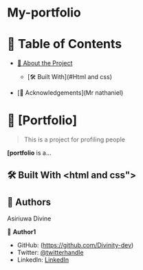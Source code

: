 # My-portfolio
<a name="portfolio"></a>


<!-- TABLE OF CONTENTS -->

# 📗 Table of Contents

- [📖 About the Project](#about-project)
  - [🛠 Built With](#Html and css)
    
- [🙏 Acknowledgements](Mr nathaniel)

# 📖 [Portfolio] <a name="about-project"></a>

> This is a project for profiling people

**[portfolio** is a...

## 🛠 Built With <html and css"></a>






<!-- AUTHORS -->

## 👥 Authors <a name="Asiriuwa Divine"></a>
Asiriuwa Divine

👤 **Author1**

- GitHub: (https://github.com/Divinity-dev)
- Twitter: [@twitterhandle](https://twitter.com/twitterhandle)
- LinkedIn: [LinkedIn](https://linkedin.com/in/linkedinhandle)






